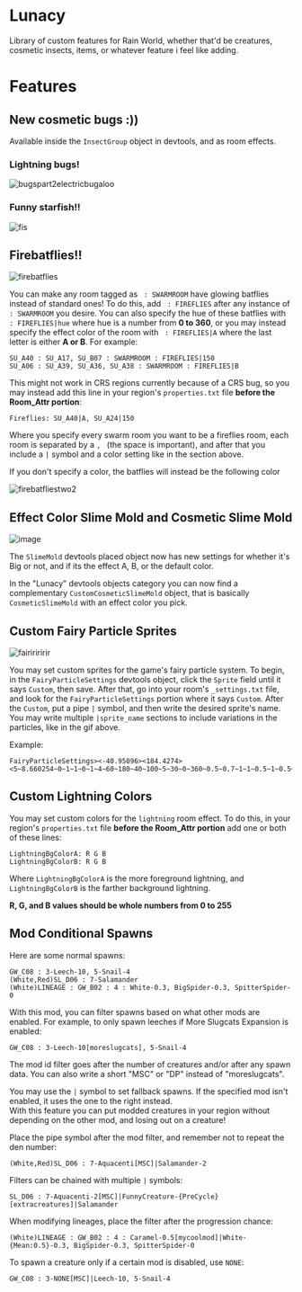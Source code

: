 # Lunacy
Library of custom features for Rain World, whether that'd be creatures, cosmetic insects, items, or whatever feature i feel like adding. 

# Features

## New cosmetic bugs :))
Available inside the `InsectGroup` object in devtools, and as room effects.

### Lightning bugs!
![bugspart2electricbugaloo](https://user-images.githubusercontent.com/67332756/217871778-cb31a469-18c5-4a2c-9a56-7157bcafa57d.gif)

### Funny starfish!!
![fis](https://github.com/Nacu0021/Lunacy/assets/67332756/d6c9e865-5afc-4958-947e-b5deb286bb9d)

## Firebatflies!!
![firebatflies](https://github.com/Nacu0021/Lunacy/assets/67332756/2a7312f5-07b8-44ec-a718-8368e22a45de)

You can make any room tagged as ` : SWARMROOM` have glowing batflies instead of standard ones!
To do this, add ` : FIREFLIES` after any instance of ` : SWARMROOM` you desire.
You can also specify the hue of these batflies with ` : FIREFLIES|hue` where hue is a number from **0 to 360**, or you may instead specify the effect color of the room with ` : FIREFLIES|A` where the last letter is either **A or B**.
For example:
```
SU_A40 : SU_A17, SU_B07 : SWARMROOM : FIREFLIES|150
SU_A06 : SU_A39, SU_A36, SU_A38 : SWARMROOM : FIREFLIES|B
```

This might not work in CRS regions currently because of a CRS bug, so you may instead add this line in your region's `properties.txt` file **before the Room_Attr portion**:
```
Fireflies: SU_A40|A, SU_A24|150
```
Where you specify every swarm room you want to be a fireflies room, each room is separated by a `, ` (the space is important), and after that you include a `|` symbol and a color setting like in the section above.

If you don't specify a color, the batflies will instead be the following color

![firebatfliestwo2](https://github.com/Nacu0021/Lunacy/assets/67332756/6b0e3ae9-5406-4094-9d1f-34e936fa2a64)

## Effect Color Slime Mold and Cosmetic Slime Mold
![image](https://github.com/Nacu0021/Lunacy/assets/67332756/75e27c84-5be6-4e41-871e-cf5e5a503a79)

The `SlimeMold` devtools placed object now has new settings for whether it's Big or not, and if its the effect A, B, or the default color.

In the "Lunacy" devtools objects category you can now find a complementary `CustomCosmeticSlimeMold` object, that is basically `CosmeticSlimeMold` with an effect color you pick.


## Custom Fairy Particle Sprites
![faiririririr](https://github.com/Nacu0021/Lunacy/assets/67332756/1adde084-9d13-44fc-89c9-f059f8f3435d)

You may set custom sprites for the game's fairy particle system.
To begin, in the `FairyParticleSettings` devtools object, click the `Sprite` field until it says `Custom`, then save. After that, go into your room's `_settings.txt` file, and look for the `FairyParticleSettings` portion where it says `Custom`. After the `Custom`, put a pipe `|` symbol, and then write the desired sprite's name. You may write multiple `|sprite_name` sections to include variations in the particles, like in the gif above.


Example:
```
FairyParticleSettings><-40.95096><184.4274><5~8.660254~0~1~1~0~1~4~60~180~40~100~5~30~0~360~0.5~0.7~1~1~0.5~1~0.5~0.75~4~Custom|SmallSpear|EelJaw1A~SIN_IO~SIN_IO~80~0.5~0, 
```

## Custom Lightning Colors
You may set custom colors for the `lightning` room effect.
To do this, in your region's `properties.txt` file **before the Room_Attr portion** add one or both of these lines:
```
LightningBgColorA: R G B
LightningBgColorB: R G B
```
Where `LightningBgColorA` is the more foreground lightning, and `LightningBgColorB` is the farther background lightning. 

**R, G, and B values should be whole numbers from 0 to 255** 

## Mod Conditional Spawns
Here are some normal spawns:
```
GW_C08 : 3-Leech-10, 5-Snail-4
(White,Red)SL_D06 : 7-Salamander
(White)LINEAGE : GW_B02 : 4 : White-0.3, BigSpider-0.3, SpitterSpider-0
```

With this mod, you can filter spawns based on what other mods are enabled. For example, to only spawn leeches if More Slugcats Expansion is enabled:
```
GW_C08 : 3-Leech-10[moreslugcats], 5-Snail-4
```

The mod id filter goes after the number of creatures and/or after any spawn data. You can also write a short "MSC" or "DP" instead of "moreslugcats".

You may use the `|` symbol to set fallback spawns. If the specified mod isn't enabled, it uses the one to the right instead.  
With this feature you can put modded creatures in your region without depending on the other mod, and losing out on a creature!

Place the pipe symbol after the mod filter, and remember not to repeat the den number:
```
(White,Red)SL_D06 : 7-Aquacenti[MSC]|Salamander-2
```

Filters can be chained with multiple `|` symbols:
```
SL_D06 : 7-Aquacenti-2[MSC]|FunnyCreature-{PreCycle}[extracreatures]|Salamander
```

When modifying lineages, place the filter after the progression chance:
```
(White)LINEAGE : GW_B02 : 4 : Caramel-0.5[mycoolmod]|White-{Mean:0.5}-0.3, BigSpider-0.3, SpitterSpider-0
```

To spawn a creature only if a certain mod is disabled, use `NONE`:
```
GW_C08 : 3-NONE[MSC]|Leech-10, 5-Snail-4
```
